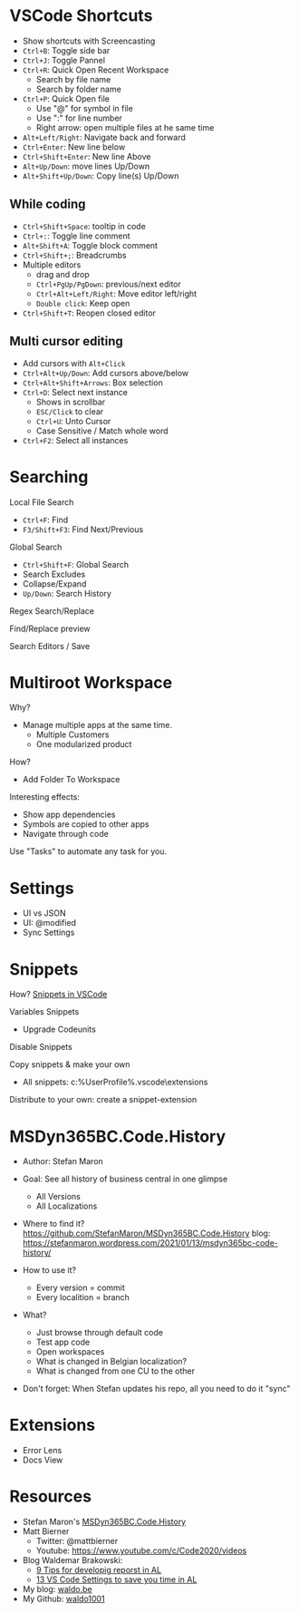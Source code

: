 # VSCode Shortcuts
- Show shortcuts with Screencasting
- `Ctrl+B`: Toggle side bar
- `Ctrl+J`: Toggle Pannel
- `Ctrl+R`: Quick Open Recent Workspace
  * Search by file name
  * Search by folder name
- `Ctrl+P`: Quick Open file
  * Use "@" for symbol in file
  * Use ":" for line number
  * Right arrow: open multiple files at he same time
- `Alt+Left/Right`: Navigate back and forward
- `Ctrl+Enter`: New line below
- `Ctrl+Shift+Enter`: New line Above
- `Alt+Up/Down`: move lines Up/Down
- `Alt+Shift+Up/Down`: Copy line(s) Up/Down

## While coding
- `Ctrl+Shift+Space`: tooltip in code
- `Ctrl+:`: Toggle line comment
- `Alt+Shift+A`: Toggle block comment
- `Ctrl+Shift+;`: Breadcrumbs
- Multiple editors
  * drag and drop
  * `Ctrl+PgUp/PgDown`: previous/next editor
  * `Ctrl+Alt+Left/Right`:  Move editor left/right
  * `Double click`: Keep open
- `Ctrl+Shift+T`: Reopen closed editor

## Multi cursor editing
- Add cursors with `Alt+Click`
- `Ctrl+Alt+Up/Down`: Add cursors above/below
- `Ctrl+Alt+Shift+Arrows`: Box selection
- `Ctrl+D`: Select next instance
  * Shows in scrollbar
  * `ESC/Click` to clear 
  * `Ctrl+U`: Unto Cursor
  * Case Sensitive / Match whole word
- `Ctrl+F2`: Select all instances





















































# Searching
Local File Search
- `Ctrl+F`: Find
- `F3/Shift+F3`: Find Next/Previous

Global Search
- `Ctrl+Shift+F`: Global Search
- Search Excludes
- Collapse/Expand
- `Up/Down`: Search History

Regex Search/Replace

Find/Replace preview

Search Editors / Save 


















































# Multiroot Workspace
Why?
- Manage multiple apps at the same time.
  * Multiple Customers
  * One modularized product

How?
- Add Folder To Workspace

Interesting effects:
- Show app dependencies
- Symbols are copied to other apps
- Navigate through code

Use "Tasks" to automate any task for you.


















































# Settings
- UI vs JSON
- UI: @modified
- Sync Settings









































































































# Snippets
How? [Snippets in VSCode](https://code.visualstudio.com/docs/editor/userdefinedsnippets)

Variables Snippets
- Upgrade Codeunits

Disable Snippets

Copy snippets & make your own
- All snippets: c:\%UserProfile%\.vscode\extensions

Distribute to your own: create a snippet-extension



















































<!-- # Git / DevOps
- Commit history
- Undo Last commit
- Edit files on DevOps without VSCode and let the build figure it out! -->
































# MSDyn365BC.Code.History
- Author: Stefan Maron

- Goal: See all history of business central in one glimpse
  * All Versions
  * All Localizations

- Where to find it?
    https://github.com/StefanMaron/MSDyn365BC.Code.History
    blog: https://stefanmaron.wordpress.com/2021/01/13/msdyn365bc-code-history/

- How to use it?
  * Every version = commit
  * Every localition = branch

- What?
  * Just browse through default code
  * Test app code
  * Open workspaces 
  * What is changed in Belgian localization?
  * What is changed from one CU to the other

- Don't forget: When Stefan updates his repo, all you need to do it "sync"







































# Extensions
- Error Lens
- Docs View




















































# Resources
- Stefan Maron's [MSDyn365BC.Code.History](https://github.com/StefanMaron/MSDyn365BC.Code.History)
- Matt Bierner
  * Twitter: @mattbierner
  * Youtube: https://www.youtube.com/c/Code2020/videos
- Blog Waldemar Brakowski: 
  * [9 Tips for developig reporst in AL](https://navinsights.net/2020/11/30/9-tips-for-developing-reports-in-al/)
  * [13 VS Code Settings to save you time in AL](https://navinsights.net/2020/12/07/13-vs-code-settings-to-save-you-time-in-al/)
- My blog: [waldo.be](www.waldo.be)
- My Github: [waldo1001](https://github.com/waldo1001)














































































